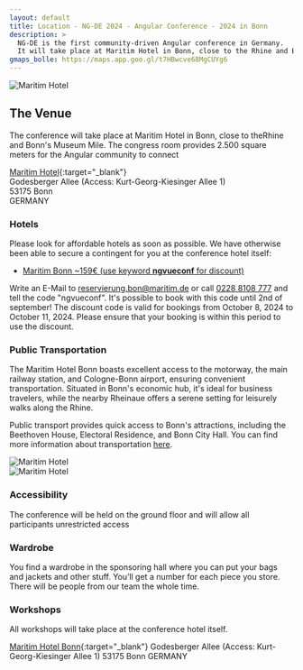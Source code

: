 ```yaml
---
layout: default
title: Location - NG-DE 2024 - Angular Conference - 2024 in Bonn
description: >
  NG-DE is the first community-driven Angular conference in Germany.
  It will take place at Maritim Hotel in Bonn, close to the Rhine and Bonn's Museum Mile.
gmaps_bolle: https://maps.app.goo.gl/t7HBwcve68MgCUYg6
---
```


<section class="section section--top-banner">
  <div class="fullwidth">
    <img class="lazy"
      src="/assets/placeholder-image.svg"
      data-src="/assets/location/cover/ng-de-sponsoring-area.jpg"
      data-srcset="/assets/location/cover/ng-de-sponsoring-area.jpg"
      alt="Maritim Hotel"
      title="Maritim Hotel">
  </div>
</section>
<section class="section section--main">
<div class="container" markdown="1">

## The Venue

The conference will take place at Maritim Hotel in Bonn, close to theRhine and Bonn's Museum Mile. 
The congress room provides 2.500 square meters for the Angular community to connect

[Maritim Hotel]({{page.gmaps_bolle}}){:target="_blank"}<br>
Godesberger Allee (Access: Kurt-Georg-Kiesinger Allee 1)<br>
53175 Bonn<br>
GERMANY<br>

### Hotels

Please look for affordable hotels as soon as possible. We have otherwise been able to secure a contingent for you at the conference hotel itself:

- [Maritim Bonn ~159€ (use keyword <b>ngvueconf</b> for discount)](mailto:reservierung.bon@maritim.de?subject=Anfrage%20f%C3%BCr%20Zimmer%20mit%20dem%20Code%20%22ngvueconf%22&body=Hello%20dear%20Team%2C%0D%0A%0D%0Awe%20like%20to%20book%20rooms%20for%20the%20Conference%20with%20the%20contingent%20code%20%22ngvueconf%22%3A%0D%0A%0D%0A%0D%0ADate%20of%20arrival%3A%0D%0ADate%20of%20departure%3A%0D%0A%0D%0ANumber%20of%20rooms%20needed%3A%0D%0A%0D%0A%0D%0AAll%20the%20best)

Write an E-Mail to [reservierung.bon@maritim.de](mailto:reservierung.bon@maritim.de) or call [0228 8108 777](tel:00492288108777) and tell the code "ngvueconf". 
It's possible to book with this code until 2nd of september!
The discount code is valid for bookings from October 8, 2024 to October 11, 2024. 
Please ensure that your booking is within this period to use the discount.

### Public Transportation

The Maritim Hotel Bonn boasts excellent access to the motorway, the main railway station, and Cologne-Bonn airport, ensuring convenient transportation.
Situated in Bonn's economic hub, it's ideal for business travelers, while the nearby Rheinaue offers a serene setting for leisurely walks along the Rhine.

Public transport provides quick access to Bonn's attractions, including the Beethoven House, Electoral Residence, and Bonn City Hall.
You can find more information about transportation [here](https://www.maritim.com/en/hotels/germany/hotel-bonn/maps-transportation).

</div>
</section>
<section class="section section--impressions">
  <div class="fullwidth">
    <div class="impressions">
      <div class="impressions__impression">
        <img class="lazy"
          src="/assets/placeholder-image.svg"
          data-src="/assets/location/impression-1/ng-de-stage.jpg"
          data-srcset="/assets/location/impression-1/ng-de-stage.jpg"
          alt="Maritim Hotel"
          title="Maritim Hotel">
      </div>
      <div class="impressions__impression">
        <img class="lazy"
          src="/assets/placeholder-image.svg"
          data-src="/assets/location/impression-2/ng-de-kicker.jpg"
          data-srcset="/assets/location/impression-2/ng-de-kicker.jpg"
          alt="Maritim Hotel"
          title="Maritim Hotel">
      </div>
    </div>
  </div>
</section>
<section class="section section--main">
<div class="container" markdown="1">

### Accessibility
The conference will be held on the ground floor and will allow all participants unrestricted access

### Wardrobe
You find a wardrobe in the sponsoring hall where you can put your bags and jackets and other stuff. You’ll get a number for each piece you store. There will be people from our team the whole time.


### Workshops

All workshops will take place at the conference hotel itself.

[Maritim Hotel Bonn](https://maps.app.goo.gl/t7HBwcve68MgCUYg6){:target="_blank"}
Godesberger Allee (Access: Kurt-Georg-Kiesinger Allee 1)
53175 Bonn
GERMANY

</div>
</section>
